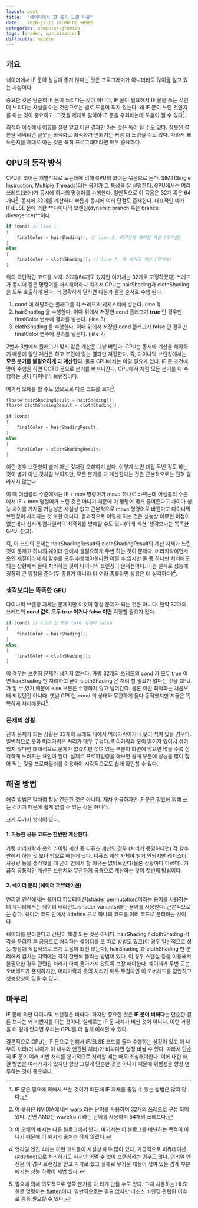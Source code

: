 ```yaml
---
layout: post
title:  "쉐이더에서 IF 문이 느린 이유"
date:   2020-12-21 18:00:00 +0900
categories: computer-grahics
tags: [shader, optimization]
difficulty: middle
---
```

## 개요
쉐이더에서 IF 문이 성능에 좋지 않다는 것은 프로그래머가 아니더라도 많이들 알고 있는 사실이다.

중요한 것은 단순히 IF 문이 느리다는 것이 아니다, IF 문이 필요해서 IF 문을 쓰는 것인데 느리다는 사실을 아는 것만으로는 별로 도움이 되지 않는다.
왜 IF 문이 느린 것인지를 아는 것이 중요하고, 그것을 제대로 알아야 IF 문을 우회하는데 도움이 될 수 있다[^1].

최적화 이슈에서 이유를 잘못 알고 어떤 결과만 아는 것은 독이 될 수도 있다. 잘못된 결론을 내버리면 잘못된 최적화로 최적화가 안되기는 커녕 더 느려질 수도 있다.
따라서 왜 느린지를 제대로 아는 것은 특히 프로그래머라면 매우 중요하다.

## GPU의 동작 방식
CPU의 코어는 개별적으로 도는데에 비해 GPU의 코어는 묶음으로 돈다. SIMT(Single Instruction, Multiple Threads)라는 용어가 그 특성을 잘 설명한다. GPU에서는 여러 쓰레드(코어)가 동시에 하나의 명령어를 수행한다. 일반적으로 이 묶음은 32개 혹은 64개다[^2]. 동시에 32개를 계산하니 빠름과 동시에 여러 단점도 존재한다. 대표적인 예가 IF/ELSE 문에 의한 **다이나믹 브랜칭(dynamic branch 혹은 brance divergence)**이다.

```cpp
if (cond) // line 1.
{
    finalColor = hairShading(); // line 3. 머리카락 쉐이딩 계산 (무거움)
}
else
{
    finalColor = clothShading(); // line 7. 옷 쉐이딩 계산 (무거움)
}
```

위의 극단적인 코드를 보자. 32개(64개도 있지만 여기서는 32개로 고정하겠다) 쓰레드가 동시에 같은 명령어를 처리해야하니 여기서 GPU는 hairShading과 clothShading을 모두 호출하게 된다.
더 정확하게 말하면 다음과 같은 순서로 수행 된다.

1. cond 에 해당하는 플래그를 각 쓰레드의 레지스터에 넣는다. (line 1)
2. hairShading 을 수행한다. 이때 위에서 저장한 cond 플래그가 **true** 인 경우만 finalColor 변수에 결과를 넣는다. (line 3)
3. clothShading 을 수행한다. 이때 위에서 저장한 cond 플래그가 **false** 인 경우만 finalColor 변수에 결과를 넣는다. (line 7)

2번과 3번에서 플래그가 맞지 않은 계산은 그냥 버린다. GPU는 동시에 계산을 해야하기 때문에 일단 계산은 하고 조건에 맞는 결과만 저장한다. 즉, 다이나믹 브랜칭에서는 **모든 분기를 불필요하게 다 계산한다**.
물론 CPU에서는 이럴 필요가 없다. IF 문 조건에 맞아 수행을 하면 GOTO 문으로 분기를 빠져나간다. GPU에서 처럼 모든 분기를 다 수행하는 것이 다이나믹 브랜칭이다.

여기서 오해를 할 수도 있으므로 다른 코드를 보자[^3].

```cpp
float4 hairShadingResult = hairShading();
float4 clothShadingResult = clothShading();

if (cond)
{
    finalColor = hairShadingResult;
}
else
{
    finalColor = clothShadingResult;
}
```

이런 경우 브랜칭이 별거 아닌 것처럼 오해하기 쉽다. 이렇게 보면 대입 두번 정도 하는 것이 별거 아닌 것처럼 보이지만, 모든 분기를 다 계산한다는 것은 근본적으로는 전혀 달라지지 않는다. 

이 때 어셈블리 수준에서는 IF + mov 명령어가 movc 하나로 바뀌는데 어셈블리 수준에서 IF + mov 명령어가 느린 것은 아니기 때문에 이 명령어 몇개 줄어든다고 차이가 성능 차이를 가져올 가능성은 사실상 없고 근본적으로 movc 명령어로 바뀐다고 다이나믹 브랜칭이 사라지는 것 또한 아니다. 결과적으로 이렇게 하는 것은 성능상 아무런 이점이 없는데다 심지어 컴파일러의 최적화를 방해할 수도 있다(아래 섹션 '생각보다는 똑똑한 GPU' 참고).

즉, 이 코드의 문제는 hairShadingResult와 clothShadingResult의 계산 자체가 느린 것이 문제고 하나의 쉐이더 안에서 불필요하게 두번 하는 것이 문제다. 머리카락이면서 옷인 재질이라서 위 함수를 모두 수행해야한다면 어쩔 수 없지만 둘 중 하나만 처리해도 되는 상황에서 둘다 처리하는 것이 다이나믹 브랜칭이 문제점이다.
이는 실제로 성능에 굉장히 큰 영향을 준다(두 종류가 아니라 더 여러 종류라면 상황은 더 심각하다)[^ue4].

### 생각보다는 똑똑한 GPU
다이나믹 브랜칭 자체는 문제지만 이것이 항상 문제가 되는 것은 아니다. 만약 32개의 쓰레드의 **cond 값이 모두 true 이거나 false 이면** 걱정할 필요가 없다.

```cpp
if (cond) // cond 는 모두 ture 이거나 false
{
    finalColor = hairShading();
}
else
{
    finalColor = clothShading();
}
```

이 경우는 브랜칭 문제가 생기지 않는다. 가령 32개의 쓰레드의 cond 가 모두 true 이면 hairShading 만 처리하고 굳이 clothShading 은 처리 할 필요가 없다는 것을 GPU가 알 수 있기 때문에 else 부분은 수행하지 않고 넘어간다. 물론 이런 최적화는 처음부터 되었던건 아니다. 옛날 GPU는 cond 의 상태와 무관하게 둘다 동작했지만 지금은 똑똑하게 처리해준다[^flatten].

### 문제의 상황
진짜 문제가 되는 상황은 32개의 쓰레드 내에서 머리카락이거나 옷이 섞여 있을 경우다. 일반적으로 옷과 머리카락은 처리가 매우 무겁다. 
머리카락과 옷이 떨어져 있어서 섞여 있지 않다면 대체적으로 문제가 없겠지만 섞여 있는 부분이 화면에 많으면 많을 수록 심각하게 느려지는 요인이 된다. 실제로 프로파일링을 해보면 경계 부분에 성능을 많이 잡아 먹는 것을 프로파일러를 이용하여 시각적으로도 쉽게 확인할 수 있다.

## 해결 방법
해결 방법은 말처럼 항상 간단한 것은 아니다. 재차 언급하자면 IF 문은 필요에 의해 쓰는 것이기 때문에 쉽게 없앨 수 있는 것은 아니다.

크게 두가지 방식이 있다.

#### 1. 가능한 공용 코드는 한번만 계산한다.

가령 머리카락과 옷의 라이팅 계산 중 디퓨즈 계산의 경우 (처리가 동일하다면) 각 함수 안에서 하는 것 보다 밖으로 빼는게 낫다. 디퓨즈 계산 자체야 별거 안되지만 레지스터 사용량 등을 생각했을 때 굳이 안에서 할 이유는 없어보인다(물론 상황마다 다르다).
가급적 공통적인 계산은 브랜치와 무관하게 공통으로 계산하는 것이 첫번째 방법이다.

#### 2. 쉐이더 분리 (쉐이더 퍼뮤테이션)

언리얼 엔진에서는 쉐이더 퍼뮤테이션(shader permutation)이라는 용어를 사용하는데 유니티에서는 쉐이더 베리언트(shader variants)라는 용어를 사용한다. 근본적으로는 같다. 쉐이더 코드 안에서 #define 으로 하나의 코드를 여러 코드로 분리하는 것이다.

쉐이더를 분리한다고 간단히 해결 되는 것은 아니다. hairShading / clothShading 각각을 분리한 후 공용으로 처리하는 쉐이더를 또 따로 방법도 있고(이 경우 일반적으로 성능 향상에 직접적으로 크게 도움이 되진 않는다),
hairShading 과 clothShading 만 분리해서 겹치는 지역에는 각각 한번씩 돌리는 방법이 있다. 이 경우 스텐실 등을 이용해서 불필요한 경우 관련된 처리가 아예 돌아가지 않도록 보장 해야한다.
쉐이더가 두번 도는 오버헤드가 존재하지만, 머리카락과 옷의 처리가 매우 무겁다면 이 오버헤드를 감안하고 성능향상이 있을 수 있다.

## 마무리
IF 문에 의한 다이나믹 브랜칭은 비싸다. 하지만 중요한 것은 **IF 문이 비싸다**는 단순한 결론 보다는 왜 비싼지를 아는 것이다. 실제로는 IF 문 자체가 비싼 것이 아니다. 이런 과정을 더 깊게 안다면 우리는 GPU를 더 깊게 이해할 수 있다.

결론적으로 GPU는 IF 문으로 인해서 IF/ELSE 코드를 둘다 수행하는 상황이 있고 이 내부의 처리(더 나아가 이 내부와 연관된 처리)가 비싸다면 엄청 비쌀 수 있다.
따라서 단순히 IF 문이 여러 비싼 처리를 분기적으로 처리할 때는 매우 조심해야한다. 이에 대한 해결 방법은 여러가지가 있지만 항상 그렇게 단순한 것은 아니기 때문에 위험성을 항상 염두하는 것이 중요하다.

[^1]: IF 문은 필요에 의해서 쓰는 것이기 때문에 IF 자체를 줄일 수 있는 방법은 많지 않다.
[^2]: 이 묶음은 NVIDIA에서는 warp 라는 단어를 사용하며 32개의 쓰레드로 구성 되어 있다. 반면 AMD는 wavefront 라는 단어를 사용하며 64개의 쓰레드다.
[^3]: 이 오해의 예시는 다른 블로그에서 봤다. 여기서는 이 블로그를 비난하는 목적이 아니기 때문에 이 예시의 출처는 적지 않겠다.
[^flatten]: 필요에 의해 의도적으로 양쪽 분기를 다 타게 만들 수도 있다. 그때 사용하는 HLSL 힌트 명령어는 [flatten](https://docs.microsoft.com/en-us/windows/win32/direct3dhlsl/dx-graphics-hlsl-if)이다. 일반적으로는 필요 없지만 리소스 바인딩 관련된 이슈로 종종 필요할 수 있다.
[^ue4]: 언리얼 엔진 4에는 이런 코드들이 사실상 매우 많이 있다. 가급적으로 퍼뮤테이션(#define)으로 처리하기도 하지만 어쩔 수 없이 브랜칭하는 경우도 많다. 언리얼 엔진은 이 경우 브랜칭을 안고 가기로 했고 실제로 무거운 재질이 섞여 있는 경계 부분에서는 성능 하락이 제법 있다.